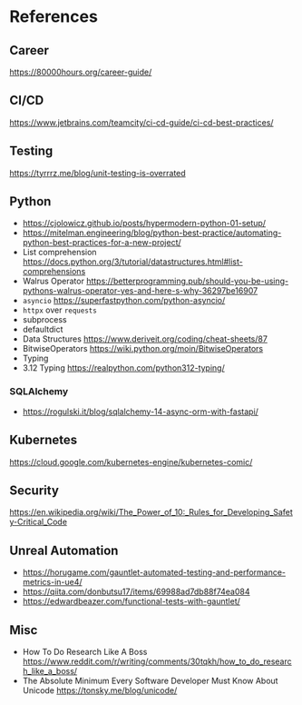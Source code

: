 # References

## Career

https://80000hours.org/career-guide/

## CI/CD

https://www.jetbrains.com/teamcity/ci-cd-guide/ci-cd-best-practices/

## Testing

https://tyrrrz.me/blog/unit-testing-is-overrated

## Python

- https://cjolowicz.github.io/posts/hypermodern-python-01-setup/
- https://mitelman.engineering/blog/python-best-practice/automating-python-best-practices-for-a-new-project/
- List comprehension https://docs.python.org/3/tutorial/datastructures.html#list-comprehensions
- Walrus Operator https://betterprogramming.pub/should-you-be-using-pythons-walrus-operator-yes-and-here-s-why-36297be16907
- `asyncio` https://superfastpython.com/python-asyncio/
- `httpx` over `requests`
- subprocess
- defaultdict
- Data Structures https://www.deriveit.org/coding/cheat-sheets/87
- BitwiseOperators https://wiki.python.org/moin/BitwiseOperators
- Typing
- 3.12 Typing https://realpython.com/python312-typing/

### SQLAlchemy

- https://rogulski.it/blog/sqlalchemy-14-async-orm-with-fastapi/

## Kubernetes

https://cloud.google.com/kubernetes-engine/kubernetes-comic/

## Security

https://en.wikipedia.org/wiki/The_Power_of_10:_Rules_for_Developing_Safety-Critical_Code

## Unreal Automation

- https://horugame.com/gauntlet-automated-testing-and-performance-metrics-in-ue4/
- https://qiita.com/donbutsu17/items/69988ad7db88f74ea084
- https://edwardbeazer.com/functional-tests-with-gauntlet/

## Misc

- How To Do Research Like A Boss https://www.reddit.com/r/writing/comments/30tqkh/how_to_do_research_like_a_boss/
- The Absolute Minimum Every Software Developer Must Know About Unicode https://tonsky.me/blog/unicode/
